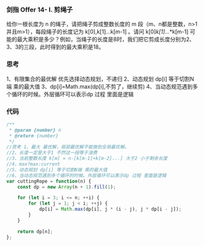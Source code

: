 ### 剑指 Offer 14- I. 剪绳子
给你一根长度为 n 的绳子，请把绳子剪成整数长度的 m 段（m、n都是整数，n>1并且m>1），每段绳子的长度记为 k[0],k[1]...k[m-1] 。请问 k[0]*k[1]*...*k[m-1] 可能的最大乘积是多少？例如，当绳子的长度是8时，我们把它剪成长度分别为2、3、3的三段，此时得到的最大乘积是18。

### 思考
1、有限集合的最优解 优先选择动态规划，不递归
2、动态规划 dp[i] 等于切割N端 乘的最大值
3、dp[i]=Math.max(dp[i],不剪了，继续剪)
4、当动态规范遇到多个循环的时候。外层循环可以表示dp 过程 里面是逻辑
### 代码

```javascript
/**
 * @param {number} n
 * @return {number}
 */
//思考 1、最大 最优解，局部最优解不能做到全局最优解。
//2、长度一定是大于1 不然这一段等于浪费
//3、当前整数长度 k[m] = n-[k[m-1]+k[m-2]...] 大于2 小于剩余长度
//4、max?max:current
//5、动态规划 dp[i] 等于切割N端 乘的最大值
//6、当动态规范遇到多个循环的时候。外层循环可以表示dp 过程 里面是逻辑
var cuttingRope = function(n) {
    const dp = new Array(n + 1).fill(1);

    for (let i = 3; i <= n; ++i) {
        for (let j = 1; j < i; ++j) {
            dp[i] = Math.max(dp[i], j * (i - j), j * dp[i - j]);
        }
    }

    return dp[n];
};


```